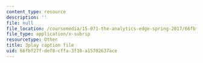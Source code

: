 ```yaml
---
content_type: resource
description: ''
file: null
file_location: /coursemedia/15-071-the-analytics-edge-spring-2017/66fbf27fdef8cffa3f10a15702637ace_W5zVgQ4SbX8.srt
file_type: application/x-subrip
resourcetype: Other
title: 3play caption file
uid: 66fbf27f-def8-cffa-3f10-a15702637ace
---
```

